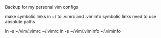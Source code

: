 Backup for my personal vim configs

make symbolic links in ~/ to .vimrc and .viminfo
symbolic links need to use absolute paths 

ln -s ~/vim/.vimrc ~/.vimrc
ln -s ~/vim/.viminfo ~/.viminfo
